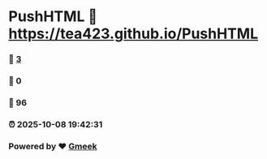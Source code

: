 # PushHTML :link: https://tea423.github.io/PushHTML 
### :page_facing_up: [3](https://tea423.github.io/PushHTML/tag.html) 
### :speech_balloon: 0 
### :hibiscus: 96 
### :alarm_clock: 2025-10-08 19:42:31 
### Powered by :heart: [Gmeek](https://github.com/Meekdai/Gmeek)

